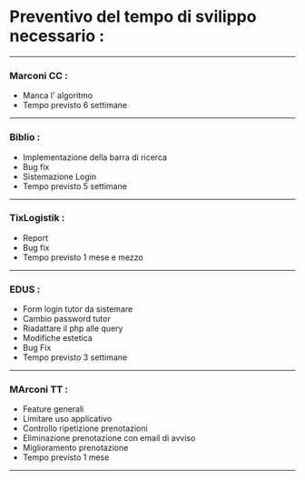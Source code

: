 # Preventivo del tempo di svilippo necessario :

---

### Marconi CC :
  + Manca l' algoritmo
  + Tempo previsto 6 settimane
  
---

### Biblio :
  + Implementazione della barra di ricerca
  + Bug fix
  + Sistemazione Login
  + Tempo previsto 5 settimane
  
---

### TixLogistik :
  + Report
  + Bug fix
  + Tempo previsto 1 mese e mezzo
 
---

### EDUS :
  + Form login tutor da sistemare
  + Cambio password tutor
  + Riadattare il php alle query
  + Modifiche estetica
  + Bug Fix
  + Tempo previsto 3 settimane
  
---

### MArconi TT :
  + Feature generali
  + Limitare uso applicativo
  + Controllo ripetizione prenotazioni
  + Eliminazione prenotazione con email di avviso
  + Miglioramento prenotazione
  + Tempo previsto 1 mese
  
 
 ---
